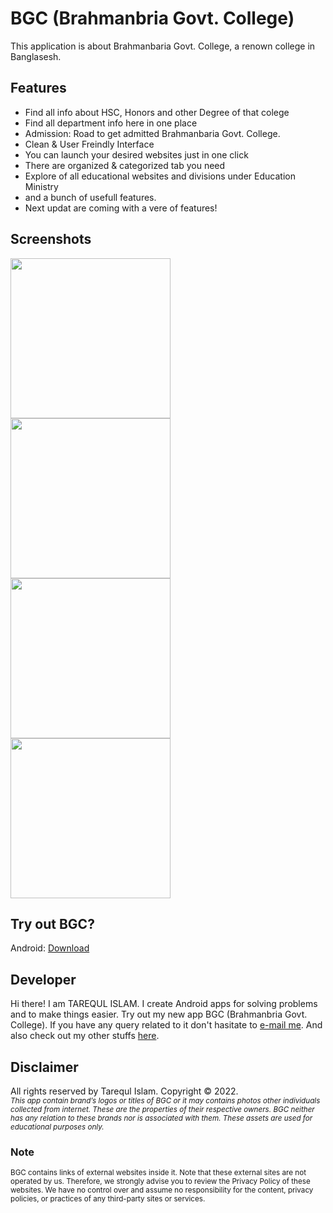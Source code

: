 # BGC (Brahmanbria Govt. College)

This application is about Brahmanbaria Govt. College, a renown college in Banglasesh.

## Features

 - Find all info about HSC, Honors and other Degree of that colege
 - Find all department info here in one place
 - Admission: Road to get admitted Brahmanbaria Govt. College.
 - Clean & User Freindly Interface
 - You can launch your desired websites just in one click
 - There are organized & categorized tab you need
 - Explore of all educational websites and divisions under Education Ministry
 - and a bunch of usefull features.
 - Next updat are coming with a vere of features!

## Screenshots

<img src="screenshots/screenshot_1.png" width="256"> <img src="screenshots/screenshot_2.png" width="256"> <img src="screenshots/screenshot_3.png" width="256"> <img src="screenshots/screenshot_4.png" width="256">
<!-- ![hello](screenshots/screenshot_1.png)
![hello](screenshots/screenshot_2.png)
![hello](screenshots/screenshot_3.png) -->

## Try out BGC?

Android: [Download](https://drive.google.com/drive/folders/1TXk2doYRpkpVVYC6oYfPT-Uxcpj9_E8v)

## Developer

Hi there! I am TAREQUL ISLAM. I create Android apps for solving problems and to make things easier. Try out my new app BGC (Brahmanbria Govt. College). If you have any query related to it don't hasitate to [e-mail me](mailto:tarequlislam542@yahoo.com). And also check out my other stuffs [here](https://github.com/tareqi542).

## Disclaimer

All rights reserved by Tarequl Islam. Copyright &copy; 2022.
<br/><small><i>This app contain brand’s logos or titles of BGC or it may contains photos other individuals collected from internet. These are the properties of their respective owners. BGC neither has any relation to these brands nor is associated with them. These assets are used for educational purposes only.</i></small>

### Note
 <small>BGC contains links of external websites inside it. Note that these external sites are not operated by us. Therefore, we strongly advise you to review the Privacy Policy of these websites. We have no control over and assume no responsibility for the content, privacy policies, or practices of any third-party sites or services.</small>
